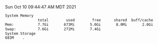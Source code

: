 Sun Oct 10 09:44:47 AM MDT 2021
```bash
System Memory
               total        used        free      shared  buff/cache   available
Mem:           7.7Gi       673Mi       5.0Gi       8.0Mi       2.0Gi       6.7Gi
Swap:          7.6Gi       271Mi       7.4Gi
System Storage
683M	.
```
